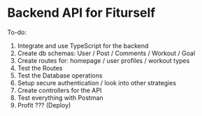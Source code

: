 # Backend API for Fiturself

To-do: 

1. Integrate and use TypeScript for the backend
2. Create db schemas: User / Post / Comments / Workout / Goal
3. Create routes for: homepage / user profiles / workout types
4. Test the Routes
5. Test the Database operations 
6. Setup secure authentication / look into other strategies
7. Create controllers for the API 
8. Test everything with Postman
9. Profit ??? (Deploy) 
